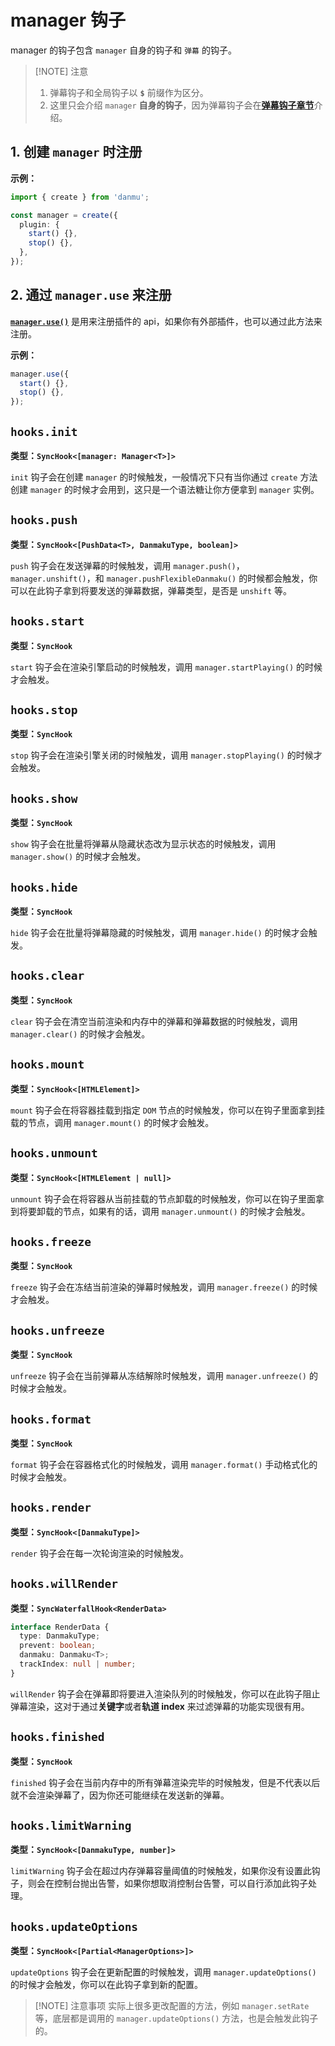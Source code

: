 # manager 钩子

manager 的钩子包含 `manager` 自身的钩子和 `弹幕` 的钩子。

> [!NOTE] 注意
>
> 1. 弹幕钩子和全局钩子以 **`$`** 前缀作为区分。
> 2. 这里只会介绍 `manager` **自身的钩子**，因为弹幕钩子会在[**弹幕钩子章节**](./danmaku-hooks)介绍。

## 1. 创建 `manager` 时注册

**示例：**

```ts
import { create } from 'danmu';

const manager = create({
  plugin: {
    start() {},
    stop() {},
  },
});
```

## 2. 通过 `manager.use` 来注册

[**`manager.use()`**](./manager-api/#manager-use) 是用来注册插件的 api，如果你有外部插件，也可以通过此方法来注册。

**示例：**

```ts
manager.use({
  start() {},
  stop() {},
});
```

## `hooks.init`

**类型：`SyncHook<[manager: Manager<T>]>`**

`init` 钩子会在创建 `manager` 的时候触发，一般情况下只有当你通过 `create` 方法创建 `manager` 的时候才会用到，这只是一个语法糖让你方便拿到 `manager` 实例。

## `hooks.push`

**类型：`SyncHook<[PushData<T>, DanmakuType, boolean]>`**

`push` 钩子会在发送弹幕的时候触发，调用 `manager.push()`，`manager.unshift()`，和 `manager.pushFlexibleDanmaku()` 的时候都会触发，你可以在此钩子拿到将要发送的弹幕数据，弹幕类型，是否是 `unshift` 等。

## `hooks.start`

**类型：`SyncHook`**

`start` 钩子会在渲染引擎启动的时候触发，调用 `manager.startPlaying()` 的时候才会触发。

## `hooks.stop`

**类型：`SyncHook`**

`stop` 钩子会在渲染引擎关闭的时候触发，调用 `manager.stopPlaying()` 的时候才会触发。

## `hooks.show`

**类型：`SyncHook`**

`show` 钩子会在批量将弹幕从隐藏状态改为显示状态的时候触发，调用 `manager.show()` 的时候才会触发。

## `hooks.hide`

**类型：`SyncHook`**

`hide` 钩子会在批量将弹幕隐藏的时候触发，调用 `manager.hide()` 的时候才会触发。

## `hooks.clear`

**类型：`SyncHook`**

`clear` 钩子会在清空当前渲染和内存中的弹幕和弹幕数据的时候触发，调用 `manager.clear()` 的时候才会触发。

## `hooks.mount`

**类型：`SyncHook<[HTMLElement]>`**

`mount` 钩子会在将容器挂载到指定 `DOM` 节点的时候触发，你可以在钩子里面拿到挂载的节点，调用 `manager.mount()` 的时候才会触发。

## `hooks.unmount`

**类型：`SyncHook<[HTMLElement | null]>`**

`unmount` 钩子会在将容器从当前挂载的节点卸载的时候触发，你可以在钩子里面拿到将要卸载的节点，如果有的话，调用 `manager.unmount()` 的时候才会触发。

## `hooks.freeze`

**类型：`SyncHook`**

`freeze` 钩子会在冻结当前渲染的弹幕时候触发，调用 `manager.freeze()` 的时候才会触发。

## `hooks.unfreeze`

**类型：`SyncHook`**

`unfreeze` 钩子会在当前弹幕从冻结解除时候触发，调用 `manager.unfreeze()` 的时候才会触发。

## `hooks.format`

**类型：`SyncHook`**

`format` 钩子会在容器格式化的时候触发，调用 `manager.format()` 手动格式化的时候才会触发。

## `hooks.render`

**类型：`SyncHook<[DanmakuType]>`**

`render` 钩子会在每一次轮询渲染的时候触发。

## `hooks.willRender`

**类型：`SyncWaterfallHook<RenderData>`**

```ts
interface RenderData {
  type: DanmakuType;
  prevent: boolean;
  danmaku: Danmaku<T>;
  trackIndex: null | number;
}
```

`willRender` 钩子会在弹幕即将要进入渲染队列的时候触发，你可以在此钩子阻止弹幕渲染，这对于通过**关键字**或者**轨道 index** 来过滤弹幕的功能实现很有用。

## `hooks.finished`

**类型：`SyncHook`**

`finished` 钩子会在当前内存中的所有弹幕渲染完毕的时候触发，但是不代表以后就不会渲染弹幕了，因为你还可能继续在发送新的弹幕。

## `hooks.limitWarning`

**类型：`SyncHook<[DanmakuType, number]>`**

`limitWarning` 钩子会在超过内存弹幕容量阈值的时候触发，如果你没有设置此钩子，则会在控制台抛出告警，如果你想取消控制台告警，可以自行添加此钩子处理。

## `hooks.updateOptions`

**类型：`SyncHook<[Partial<ManagerOptions>]>`**

`updateOptions` 钩子会在更新配置的时候触发，调用 `manager.updateOptions()` 的时候才会触发，你可以在此钩子拿到新的配置。

> [!NOTE] 注意事项
> 实际上很多更改配置的方法，例如 `manager.setRate` 等，底层都是调用的 `manager.updateOptions()` 方法，也是会触发此钩子的。
